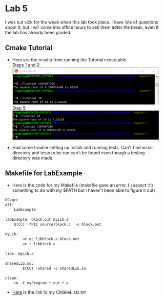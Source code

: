 # Lab 5

I was out sick for the week when this lab took place. I have lots of questions about it, but I will come into office hours to ask them adter the break, even if the lab has already been graded.  

## Cmake Tutorial
- Here are the results from running the Tutorial executable  
Steps 1 and 2:  
![](steps-1-2.PNG)  
Step 5:
![](step-5.PNG)  

- Had some trouble setting up install and running tests. Can't find install directory and tests to be run can't be found even though a testing directory was made.   


## Makefile for LabExample
- Here is the code for my Makefile (makefile gave an error, I suspect it's something to do with my $PATH but I haven't been able to figure it out)  
```
CC=gcc
all:
	LabExample

labExample: block.out myLib.a
	$(CC) -fPIC source/block.c	-o block.out

myLib:
		ar qc libblock.a block.out
		ar t libblock.a

libs: myLib.a

sharedLib.so:
		$(CC) -shared -o sharedLib.so

clean:
	rm -f myProgram *.out *.a 
```

- [Here](./Lab-Example/CMakeLists.txt) is the link to my CMakeLists.txt  
